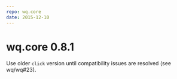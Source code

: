 ```yaml
---
repo: wq.core
date: 2015-12-10
---
```


# wq.core 0.8.1

Use older `click` version until compatibility issues are resolved (see wq/wq#23).
